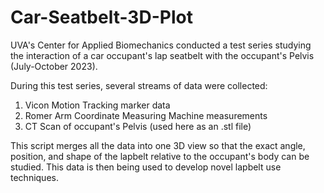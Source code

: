 # Car-Seatbelt-3D-Plot
UVA's Center for Applied Biomechanics conducted a test series studying the interaction of a car occupant's lap seatbelt with the occupant's Pelvis (July-October 2023).

During this test series, several streams of data were collected: <br>
  1. Vicon Motion Tracking marker data
  2. Romer Arm Coordinate Measuring Machine measurements
  3. CT Scan of occupant's Pelvis (used here as an .stl file)

This script merges all the data into one 3D view so that the exact angle, position, and shape of the lapbelt relative to the occupant's body can be studied. This data is then being used to develop novel lapbelt use techniques.



